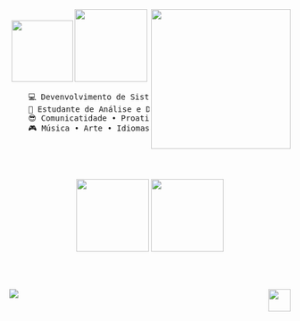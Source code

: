 
<div align="center">

<img height="110em" src="" />
    
<img height="130em" src="https://i.pinimg.com/originals/0c/ba/29/0cba29bd2cdf1bd17d1d898702d11167.gif" />
<img align="right" height="250em" src="https://i.pinimg.com/564x/3c/6a/9f/3c6a9f3a854158a515fa2748ba577814.jpg" />
<pre>
    💻 Devenvolvimento de Sistemas • Análise de Dados • Programação 
    📖 Estudante de Análise e Desenvolvimento de Sistemas • IFSP
    😎 Comunicatidade • Proatividade  
    🎮 Música • Arte • Idiomas • culinária
</pre>

<br>

##
<br>


  <img height="130em" src="https://github-readme-stats.vercel.app/api?username=isabela-izidorio&theme=rose&show_icons=true&locale=pt-br&rank_icon=github&hide=contribs,issues" />
  <img height="130em" src="https://github-readme-stats.vercel.app/api/top-langs/?username=isabela-izidorio&layout=compact&locale=pt-br&theme=rose" />
</div>
<br>

##
<br>


<div style="display: inline_block">
  <a href="https://skillicons.dev">
    <img src="https://skillicons.dev/icons?i=html,css,js,c,mysql" /> 
  </a>  
  <a href="www.linkedin.com/in/isabela-de-melo-izidorio-910401334"> <img height="40" align="right" src="https://img.shields.io/badge/LinkedIn-0077B5?style=for-the-badge&logo=linkedin&logoColor=white" /> </a>
</div>

